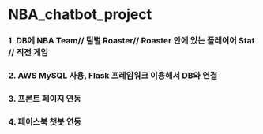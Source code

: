 # NBA_chatbot_project

### 1. DB에 NBA Team// 팀별 Roaster// Roaster 안에 있는 플레이어 Stat // 직전 게임
### 2. AWS MySQL 사용, Flask 프레임워크 이용해서 DB와 연결
### 3. 프론트 페이지 연동
### 4. 페이스북 챗봇 연동
